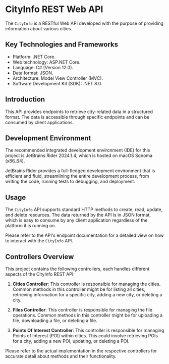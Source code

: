 # CityInfo REST Web API

The `CityInfo` is a RESTful Web API developed with the purpose of providing information about various cities.

## Key Technologies and Frameworks

- Platform: .NET Core.
- Web technology: ASP.NET Core.
- Language: C# (Version 12.0).
- Data format: JSON.
- Architecture: Model View Controller (MVC).
- Software Development Kit (SDK): .NET 8.0.

## Introduction

This API provides endpoints to retrieve city-related data in a structured format. The data is accessible through specific endpoints and can be consumed by client applications.

## Development Environment

The recommended integrated development environment (IDE) for this project is JetBrains Rider 2024.1.4, which is hosted on macOS Sonoma (x86_64).

JetBrains Rider provides a full-fledged development environment that is efficient and fluid, streamlining the entire development process, from writing the code, running tests to debugging, and deployment.

## Usage

The `CityInfo` API supports standard HTTP methods to create, read, update, and delete resources. The data returned by the API is in JSON format, which is easy to consume by any client application regardless of the platform it is running on.

Please refer to the API's endpoint documentation for a detailed view on how to interact with the `CityInfo` API.

## Controllers Overview

This project contains the following controllers, each handles different aspects of the CityInfo REST API:

1. **Cities Controller**: This controller is responsible for managing the cities. Common methods in this controller might be for listing all cities, retrieving information for a specific city, adding a new city, or deleting a city.

2. **Files Controller**: This controller is responsible for managing the file operations. Common methods in this controller might be for uploading a file, downloading a file, or deleting a file.

3. **Points Of Interest Controller**: This controller is responsible for managing Points of Interest (POI) within cities. This could involve retrieving POIs for a city, adding a new POI, updating, or deleting a POI.

Please refer to the actual implementation in the respective controllers for accurate detail about methods and their functionality.